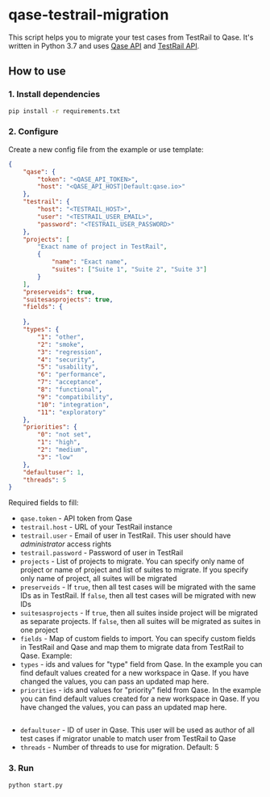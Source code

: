 # qase-testrail-migration

This script helps you to migrate your test cases from TestRail to Qase. It's written in Python 3.7 and uses [Qase API](https://qase.io/api/v1/) and [TestRail API](http://docs.gurock.com/testrail-api2/start).

## How to use
### 1. Install dependencies
```bash
pip install -r requirements.txt
```

### 2. Configure
Create a new config file from the example or use template:
```json
{
    "qase": {
        "token": "<QASE_API_TOKEN>",
        "host": "<QASE_API_HOST|Default:qase.io>"
    },
    "testrail": {
        "host": "<TESTRAIL_HOST>",
        "user": "<TESTRAIL_USER_EMAIL>",
        "password": "<TESTRAIL_USER_PASSWORD>"
    },
    "projects": [
        "Exact name of project in TestRail",
        {
            "name": "Exact name",
            "suites": ["Suite 1", "Suite 2", "Suite 3"]
        }
    ],
    "preserveids": true,
    "suitesasprojects": true,
    "fields": {
        
    },
    "types": {
        "1": "other",
        "2": "smoke",
        "3": "regression",
        "4": "security",
        "5": "usability",
        "6": "performance",
        "7": "acceptance",
        "8": "functional",
        "9": "compatibility",
        "10": "integration",
        "11": "exploratory"
    },
    "priorities": {
        "0": "not set",
        "1": "high",
        "2": "medium",
        "3": "low"
    },
    "defaultuser": 1,
    "threads": 5
}
```

Required fields to fill:
- `qase.token` - API token from Qase
- `testrail.host` - URL of your TestRail instance
- `testrail.user` - Email of user in TestRail. This user should have *administrator* access rights
- `testrail.password` - Password of user in TestRail
- `projects` - List of projects to migrate. You can specify only name of project or name of project and list of suites to migrate. If you specify only name of project, all suites will be migrated
- `preserveids` - If `true`, then all test cases will be migrated with the same IDs as in TestRail. If `false`, then all test cases will be migrated with new IDs
- `suitesasprojects` - If `true`, then all suites inside project will be migrated as separate projects. If `false`, then all suites will be migrated as suites in one project
- `fields` - Map of custom fields to import. You can specify custom fields in TestRail and Qase and map them to migrate data from TestRail to Qase. Example:
- `types` - ids and values for "type" field from Qase. In the example you can find default values created for a new workspace in Qase. If you have changed the values, you can pass an updated map here.
- `priorities` - ids and values for "priority" field from Qase. In the example you can find default values created for a new workspace in Qase. If you have changed the values, you can pass an updated map here.
```json

```
- `defaultuser` - ID of user in Qase. This user will be used as author of all test cases if migrator unable to match user from TestRail to Qase
- `threads` - Number of threads to use for migration. Default: 5

### 3. Run
```bash
python start.py
```